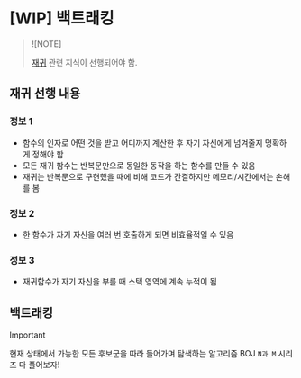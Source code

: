 # [WIP] 백트래킹

> ![NOTE]
>
> [재귀](https://blog.encrypted.gg/943) 관련 지식이 선행되어야 함.

## 재귀 선행 내용

### 정보 1

- 함수의 인자로 어떤 것을 받고 어디까지 계산한 후 자기 자신에게 넘겨줄지 명확하게 정해야 함
- 모든 재귀 함수는 반복문만으로 동일한 동작을 하는 함수를 만들 수 있음
- 재귀는 반복문으로 구현했을 때에 비해 코드가 간결하지만 메모리/시간에서는 손해를 봄

### 정보 2

- 한 함수가 자기 자신을 여러 번 호출하게 되면 비효율적일 수 있음

### 정보 3

- 재귀함수가 자기 자신을 부를 때 스택 영역에 계속 누적이 됨

## 백트래킹

> [!IMPORTANT]
>
> 현재 상태에서 가능한 모든 후보군을 따라 들어가며 탐색하는 알고리즘
> BOJ `N과 M` 시리즈 다 풀어보자!
